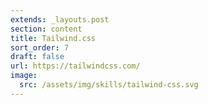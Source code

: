 ```yaml
---
extends: _layouts.post
section: content
title: Tailwind.css
sort_order: 7
draft: false
url: https://tailwindcss.com/
image:
  src: /assets/img/skills/tailwind-css.svg
---
```

